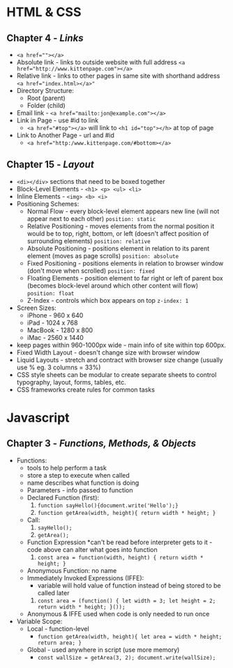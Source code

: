 # HTML & CSS

## Chapter 4 - *Links*

* `<a href=""></a>`
* Absolute link - links to outside website with full address `<a href="http://www.kittenpage.com"></a>`
* Relative link - links to other pages in same site with shorthand address `<a href="index.html></a>"`
* Directory Structure:
    * Root (parent)
    * Folder (child)
* Email link - `<a href="mailto:jon@example.com"></a>`
* Link in Page - use #id to link 
    * `<a href="#top"></a>` will link to `<h1 id="top"></h>` at top of page
* Link to Another Page - url and #id 
    * `<a href="http:/www.kittenpage.com/#bottom></a>`

## Chapter 15 - *Layout*

* `<di></div>` sections that need to be boxed together
* Block-Level Elements - `<h1> <p> <ul> <li>`
* Inline Elements - `<img> <b> <i>`
* Positioning Schemes: 
    * Normal Flow - every block-level element appears new line (will not appear next to each other) `position: static`
    * Relative Positioning - moves elements from the normal position it would be to top, right, bottom, or left (doesn't affect position of surrounding elements) `position: relative`
    * Absolute Positioning - positions element in relation to its parent element (moves as page scrolls) `position: absolute`
    * Fixed Positioning - positions elements in relation to browser window (don't move when scrolled) `position: fixed`
    * Floating Elements - position element to far right or left of parent box (becomes block-level around which other content will flow) `position: float`
    * Z-Index - controls which box appears on top `z-index: 1`
* Screen Sizes:
    * iPhone - 960 x 640
    * iPad - 1024 x 768
    * MacBook - 1280 x 800
    * iMac - 2560 x 1440
* keep pages within 960-1000px wide - main info of site within top 600px.
* Fixed Width Layout - doesn't change size with browser window
* Liquid Layouts - stretch and contract with browser size change (usually use % eg. 3 columns = 33%)
* CSS style sheets can be modular to create separate sheets to control typography, layout, forms, tables, etc. 
* CSS frameworks create rules for common tasks
 
 # Javascript

## Chapter 3 - *Functions, Methods, & Objects*

* Functions: 
    * tools to help perform a task
    * store a step to execute when called
    * name describes what function is doing
    * Parameters - info passed to function
    * Declared Function (first): 
        1) `function sayHello(){document.write('Hello');}`
        1) `function getArea(width, height){
            return width * height;
        }`
    * Call: 
        1) `sayHello();`
        1) `getArea();`
    * Function Expression 
        *can't be read before interpreter gets to it - code above can alter what goes into function   
        1) `const area = function(width, height) { return width * height;
        }`
    * Anonymous Function: no name
    * Immediately Invoked Expressions (IFFE): 
        * variable will hold value of function instead of being stored to be called later
        1) `const area = (function() {
            let width = 3; let height = 2; return width * height;
        }());`
    * Anonymous & IFFE used when code is only needed to run once
* Variable Scope:
    * Local - function-level
        * `function getArea(width, height){
            let area = width * height;
            return area;
        }`
    * Global - used anywhere in script (use more memory)
        * `const wallSize = getArea(3, 2); document.write(wallSize);`
